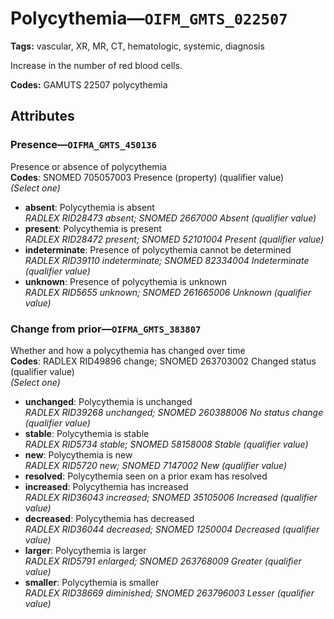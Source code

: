 # Polycythemia—`OIFM_GMTS_022507`

**Tags:** vascular, XR, MR, CT, hematologic, systemic, diagnosis

Increase in the number of red blood cells.

**Codes:** GAMUTS 22507 polycythemia

## Attributes

### Presence—`OIFMA_GMTS_450136`

Presence or absence of polycythemia  
**Codes**: SNOMED 705057003 Presence (property) (qualifier value)  
*(Select one)*

- **absent**: Polycythemia is absent  
_RADLEX RID28473 absent; SNOMED 2667000 Absent (qualifier value)_
- **present**: Polycythemia is present  
_RADLEX RID28472 present; SNOMED 52101004 Present (qualifier value)_
- **indeterminate**: Presence of polycythemia cannot be determined  
_RADLEX RID39110 indeterminate; SNOMED 82334004 Indeterminate (qualifier value)_
- **unknown**: Presence of polycythemia is unknown  
_RADLEX RID5655 unknown; SNOMED 261665006 Unknown (qualifier value)_

### Change from prior—`OIFMA_GMTS_383807`

Whether and how a polycythemia has changed over time  
**Codes**: RADLEX RID49896 change; SNOMED 263703002 Changed status (qualifier value)  
*(Select one)*

- **unchanged**: Polycythemia is unchanged  
_RADLEX RID39268 unchanged; SNOMED 260388006 No status change (qualifier value)_
- **stable**: Polycythemia is stable  
_RADLEX RID5734 stable; SNOMED 58158008 Stable (qualifier value)_
- **new**: Polycythemia is new  
_RADLEX RID5720 new; SNOMED 7147002 New (qualifier value)_
- **resolved**: Polycythemia seen on a prior exam has resolved  
- **increased**: Polycythemia has increased  
_RADLEX RID36043 increased; SNOMED 35105006 Increased (qualifier value)_
- **decreased**: Polycythemia has decreased  
_RADLEX RID36044 decreased; SNOMED 1250004 Decreased (qualifier value)_
- **larger**: Polycythemia is larger  
_RADLEX RID5791 enlarged; SNOMED 263768009 Greater (qualifier value)_
- **smaller**: Polycythemia is smaller  
_RADLEX RID38669 diminished; SNOMED 263796003 Lesser (qualifier value)_